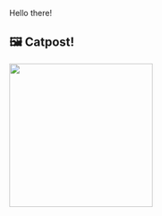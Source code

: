 Hello there!



## 🖼️ Catpost!

<sub>
    <img src="https://cdn2.thecatapi.com/images/NOddipOxy.jpg" height="256">
</sub>

